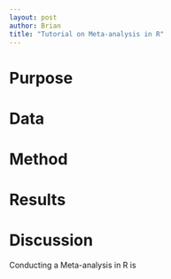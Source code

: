 ```yaml
---
layout: post
author: Brian
title: "Tutorial on Meta-analysis in R"
---
```


# Purpose

# Data

# Method

# Results

# Discussion

Conducting a Meta-analysis in R is
